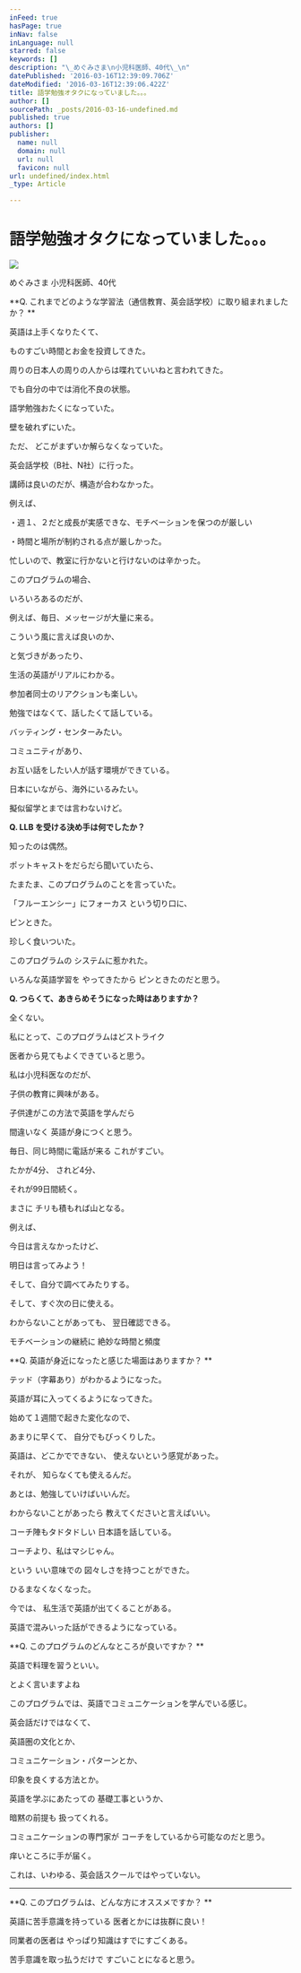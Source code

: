 ```yaml
---
inFeed: true
hasPage: true
inNav: false
inLanguage: null
starred: false
keywords: []
description: "\_めぐみさま\n小児科医師、40代\_\n"
datePublished: '2016-03-16T12:39:09.706Z'
dateModified: '2016-03-16T12:39:06.422Z'
title: 語学勉強オタクになっていました。。。
author: []
sourcePath: _posts/2016-03-16-undefined.md
published: true
authors: []
publisher:
  name: null
  domain: null
  url: null
  favicon: null
url: undefined/index.html
_type: Article

---
```

# 語学勉強オタクになっていました。。。
![](https://the-grid-user-content.s3-us-west-2.amazonaws.com/a48665ce-9fe0-44a4-abee-8ec825666dbc.png)

めぐみさま
小児科医師、40代 

**Q. これまでどのような学習法（通信教育、英会話学校）に取り組まれましたか？ **

英語は上手くなりたくて、 

ものすごい時間とお金を投資してきた。 

周りの日本人の周りの人からは喋れていいねと言われてきた。 

でも自分の中では消化不良の状態。 

語学勉強おたくになっていた。 

壁を破れずにいた。 

ただ、
どこがまずいか解らなくなっていた。

英会話学校（B社、N社）に行った。 

講師は良いのだが、構造が合わなかった。 

例えば、 

・週１、２だと成長が実感できな、モチベーションを保つのが厳しい 

・時間と場所が制約される点が厳しかった。

忙しいので、教室に行かないと行けないのは辛かった。 

このプログラムの場合、 

いろいろあるのだが、 

例えば、毎日、メッセージが大量に来る。 

こういう風に言えば良いのか、

と気づきがあったり、 

生活の英語がリアルにわかる。 

参加者同士のリアクションも楽しい。 

勉強ではなくて、話したくて話している。 

バッティング・センターみたい。 

コミュニティがあり、

お互い話をしたい人が話す環境ができている。 

日本にいながら、海外にいるみたい。 

擬似留学とまでは言わないけど。

**Q. LLB を受ける決め手は何でしたか？**

知ったのは偶然。 

ポットキャストをだらだら聞いていたら、

たまたま、このプログラムのことを言っていた。 

「フルーエンシー」にフォーカス
という切り口に、

ピンときた。 

珍しく食いついた。 

このプログラムの
システムに惹かれた。 

いろんな英語学習を
やってきたから
ピンときたのだと思う。

**Q. つらくて、あきらめそうになった時はありますか？**

全くない。

私にとって、このプログラムはどストライク

医者から見てもよくできていると思う。 

私は小児科医なのだが、 

子供の教育に興味がある。 

子供達がこの方法で英語を学んだら 

間違いなく
英語が身につくと思う。 

毎日、同じ時間に電話が来る
これがすごい。 

たかが4分、
されど4分、 

それが99日間続く。 

まさに
チリも積もれば山となる。

例えば、 

今日は言えなかったけど、 

明日は言ってみよう！

そして、自分で調べてみたりする。 

そして、すぐ次の日に使える。 

わからないことがあっても、
翌日確認できる。 

モチベーションの継続に
絶妙な時間と頻度 

**Q. 英語が身近になったと感じた場面はありますか？ **

テッド（字幕あり）がわかるようになった。

英語が耳に入ってくるようになってきた。 

始めて１週間で起きた変化なので、 

あまりに早くて、
自分でもびっくりした。

英語は、どこかでできない、
使えないという感覚があった。 

それが、
知らなくても使えるんだ。 

あとは、勉強していけばいいんだ。 

わからないことがあったら
教えてくださいと言えばいい。 

コーチ陣もタドタドしい
日本語を話している。 

コーチより、私はマシじゃん。 

という
いい意味での
図々しさを持つことができた。

ひるまなくなくなった。 

今では、
私生活で英語が出てくることがある。 

英語で混みいった話ができるようになっている。 

**Q. このプログラムのどんなところが良いですか？ 
**

英語で料理を習うといい。 

とよく言いますよね 

このプログラムでは、英語でコミュニケーションを学んでいる感じ。  

英会話だけではなくて、  

英語圏の文化とか、

コミュニケーション・パターンとか、 

印象を良くする方法とか。 

英語を学ぶにあたっての
基礎工事というか、 

暗黙の前提も
扱ってくれる。 

コミュニケーションの専門家が
コーチをしているから可能なのだと思う。 

痒いところに手が届く。 

これは、いわゆる、英会話スクールではやっていない。 

****

**Q. このプログラムは、どんな方にオススメですか？ **

英語に苦手意識を持っている
医者とかには抜群に良い！ 

同業者の医者は
やっぱり知識はすでにすごくある。 

苦手意識を取っ払うだけで
すごいことになると思う。